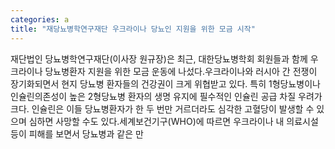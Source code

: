 ```yaml
---
categories: a
title: "재당뇨병학연구재단 우크라이나 당뇨인 지원을 위한 모금 시작"
---
```

재단법인 당뇨병학연구재단(이사장 원규장)은 최근, 대한당뇨병학회 회원들과 함께 우크라이나 당뇨병환자 지원을 위한 모금 운동에 나섰다.우크라이나와 러시아 간 전쟁이 장기화되면서 현지 당뇨병 환자들의 건강권이 크게 위협받고 있다. 특히 1형당뇨병이나 인슐린의존성이 높은 2형당뇨병 환자의 생명 유지에 필수적인 인슐린 공급 차질 우려가 크다. 인슐린은 이들 당뇨병환자가 한 두 번만 거르더라도 심각한 고혈당이 발생할 수 있으며 심하면 사망할 수도 있다.세계보건기구(WHO)에 따르면 우크라이나 내 의료시설 등이 피해를 보면서 당뇨병과 같은 만